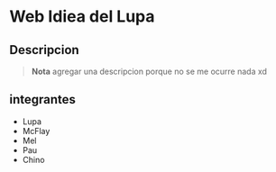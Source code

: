 # Web Idiea del Lupa


## Descripcion 
> **Nota** agregar una descripcion porque no se me ocurre nada xd

## integrantes
  - Lupa
  - McFlay
  - Mel
  - Pau
  - Chino